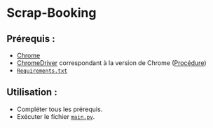 # Scrap-Booking


## Prérequis :

 - [Chrome](https://www.google.fr/chrome/index.html)
 - [ChromeDriver](https://chromedriver.chromium.org/downloads) correspondant à la version de Chrome ([Procédure](https://chromedriver.chromium.org/getting-started))
 - [``Requirements.txt``](https://raw.githubusercontent.com/Strycnine/Scrap-Booking/main/requirements.txt)


## Utilisation :

 - Compléter tous les prérequis.
 - Exécuter le fichier [``main.py``](https://raw.githubusercontent.com/Strycnine/Scrap-Booking/main/main.py).
